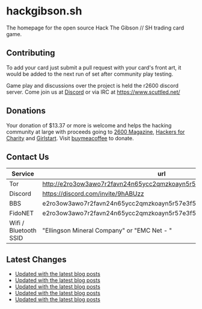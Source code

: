 # hackgibson.sh
The homepage for the open source Hack The Gibson // SH trading card game.


## Contributing

To add your card just submit a pull request with your card's front art, it would be added to the next run of set after community play testing.

Game play and discussions over the project is held the r2600 discord server. Come join us at [Discord](https://discord.com/invite/9hABUzz) or via IRC at https://www.scuttled.net/


## Donations

Your donation of $13.37 or more is welcome and helps the hacking community at large with proceeds going to [2600 Magazine](https://2600.com/), [Hackers for Charity](https://hackersforcharity.org) and [Girlstart](https://girlstart.org).  Visit [buymeacoffee](https://www.buymeacoffee.com/hackgibson.sh) to donate.


## Contact Us

Service | url
-|-
Tor | http://e2ro3ow3awo7r2favn24n65ycc2qmzkoayn5r57e3f56nvjwdcgg32ad.onion
Discord | https://discord.com/invite/9hABUzz
BBS | e2ro3ow3awo7r2favn24n65ycc2qmzkoayn5r57e3f56nvjwdcgg32ad.onion:23
FidoNET | e2ro3ow3awo7r2favn24n65ycc2qmzkoayn5r57e3f56nvjwdcgg32ad.onion:24554
Wifi / Bluetooth SSID | "Ellingson Mineral Company" or "EMC Net - <fidonet address>"

## Latest Changes
<!-- BLOG-POST-LIST:START -->
- [Updated with the latest blog posts](https://github.com/DFW2600/hackgibson.sh/commit/8691a1f707e34555aed4becf9dafd0b4adfdb25f)
- [Updated with the latest blog posts](https://github.com/DFW2600/hackgibson.sh/commit/0fef36540f348577dd2a6aead2bbeff482c7d292)
- [Updated with the latest blog posts](https://github.com/DFW2600/hackgibson.sh/commit/d2b6d8f7366f372481817a64ad4a250c4624ed90)
- [Updated with the latest blog posts](https://github.com/DFW2600/hackgibson.sh/commit/2c8d28a0ac8d6094308ad9866207c659e45fca0e)
- [Updated with the latest blog posts](https://github.com/DFW2600/hackgibson.sh/commit/69b304b5239a9af975fec984887433cda0eef0da)
<!-- BLOG-POST-LIST:END -->
